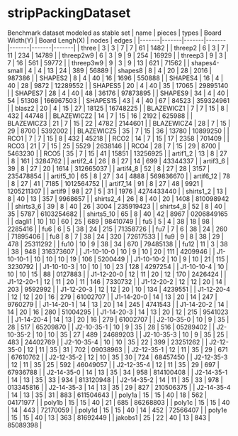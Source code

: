 # stripPackingDataset
Benchmark dataset modeled as stable set
| name | pieces | types | Board Width(Y) | Board Lengh(X) | nodes | edges |
|-------|-------|-------|-------|-------|-------|-------|
| three | 3 | 3 | 7 | 7 | 61 | 1482 |
| threep2 | 6 | 3 | 7 | 11 | 234 | 14789 |
| threep2w9 | 6 | 3 | 9 | 9 | 254 | 16929 |
| threep3 | 9 | 3 | 7 | 16 | 561 | 59772 |
| threep3w9 | 9 | 3 | 9 | 13 | 621 | 71562 |
| shapes4-small | 4 | 4 | 13 | 24 | 389 | 56889 |
| shapes8 | 8 | 4 | 20 | 28 | 2016 | 987386 |
| SHAPES2 | 8 | 4 | 40 | 16 | 1696 | 550888 |
| SHAPES4 | 16 | 4 | 40 | 28 | 9872 | 12289552 |
| SHAPES5 | 20 | 4 | 40 | 35 | 17065 | 29895140 |
| SHAPES7 | 28 | 4 | 40 | 48 | 36176 | 97873895 |
| SHAPES9 | 34 | 4 | 40 | 54 | 51308 | 166967503 |
| SHAPES15 | 43 | 4 | 40 | 67 | 84523 | 359324961 |
| blasz2 | 20 | 4 | 15 | 27 | 18125 | 16748225 |
| BLAZEWICZ1 | 7 | 7 | 15 | 8 | 432 | 44748 |
| BLAZEWICZ2 | 14 | 7 | 15 | 16 | 2192 | 625988 |
| BLAZEWICZ3 | 21 | 7 | 15 | 22 | 4782 | 2144601 |
| BLAZEWICZ4 | 28 | 7 | 15 | 29 | 8700 | 5392002 |
| BLAZEWICZ5 | 35 | 7 | 15 | 36 | 13780 | 10899250 |
| RCO1 | 7 | 7 | 15 | 8 | 432 | 45218 |
| RCO2 | 14 | 7 | 15 | 17 | 2358 | 701409 |
| RCO3 | 21 | 7 | 15 | 25 | 5529 | 2638146 |
| RCO4 | 28 | 7 | 15 | 29 | 8700 | 5463230 |
| RCO5 | 35 | 7 | 15 | 41 | 15851 | 13256925 |
| artif1_2 | 13 | 8 | 27 | 8 | 161 | 3284762 |
| artif2_4 | 26 | 8 | 27 | 14 | 699 | 43344337 |
| artif3_6 | 39 | 8 | 27 | 20 | 1614 | 312665037 |
| artif4_8 | 52 | 8 | 27 | 28 | 3157 | 235478854 |
| artif5_10 | 65 | 8 | 27 | 34 | 4888 | 569836670 |
| artif6_12 | 78 | 8 | 27 | 41 | 7185 | 1012564752 |
| artif7_14 | 91 | 8 | 27 | 48 | 9921 | 1205211307 |
| artif9 | 98 | 27 | 5 | 31 | 1976 | 4274433440 |
| shirts1_2 | 13 | 8 | 40 | 13 | 357 | 9968657 |
| shirts2_4 | 26 | 8 | 40 | 20 | 1408 | 810098942 |
| shirts3_6 | 39 | 8 | 40 | 26 | 3004 | 235919423 |
| shirts4_8 | 52 | 8 | 40 | 35 | 5787 | 6103254682 |
| shirts5_10 | 65 | 8 | 40 | 42 | 8967 | 0206849165 |
| dagli1 | 10 | 10 | 60 | 25 | 689 | 98410749 |
| fu5 | 5 | 4 | 38 | 18 | 98 | 2285416 |
| fu6 | 6 | 5 | 38 | 24 | 215 | 71358726 |
| fu7 | 7 | 6 | 38 | 24 | 260 | 71895406 |
| fu8 | 8 | 7 | 38 | 24 | 320 | 72617533 |
| fu9 | 9 | 8 | 38 | 29 | 478 | 25311292 |
| fu10 | 10 | 9 | 38 | 34 | 670 | 79485138 |
| fu12 | 11 | 3 | 38 | 38 | 948 | 316373607 |
| J1-10-10-0 | 10 | 9 | 10 | 20 | 111 | 4209946 |
| J1-10-10-1 | 10 | 10 | 10 | 19 | 106 | 5200449 |
| J1-10-10-2 | 10 | 9 | 10 | 21 | 115 | 3230792 |
| J1-10-10-3 | 10 | 10 | 10 | 23 | 128 | 4297254 |
| J1-10-10-4 | 10 | 10 | 10 | 15 | 88 | 0127883 |
| J1-12-20-0 | 12 | 11 | 20 | 12 | 170 | 2426424 |
| J1-12-20-1 | 12 | 11 | 20 | 11 | 146 | 7330732 |
| J1-12-20-2 | 12 | 12 | 20 | 14 | 203 | 9592992 |
| J1-12-20-3 | 12 | 12 | 20 | 10 | 134 | 4239551 |
| J1-12-20-4 | 12 | 12 | 20 | 16 | 279 | 61002707 |
| J1-14-20-0 | 14 | 13 | 20 | 14 | 247 | 9760279 |
| J1-14-20-1 | 14 | 13 | 20 | 14 | 245 | 4741543 |
| J1-14-20-2 | 14 | 14 | 20 | 16 | 280 | 51004295 |
| J1-14-20-3 | 14 | 13 | 20 | 12 | 215 | 9541023 |
| J1-14-20-4 | 14 | 13 | 20 | 16 | 279 | 61002707 |
| J2-10-35-0 | 10 | 9 | 35 | 28 | 517 | 65209870 |
| J2-10-35-1 | 10 | 9 | 35 | 28 | 516 | 05289402 |
| J2-10-35-2 | 10 | 10 | 35 | 27 | 489 | 24689203 |
| J2-10-35-3 | 10 | 9 | 35 | 25 | 483 | 24402769 |
| J2-10-35-4 | 10 | 10 | 35 | 22 | 399 | 23251262 |
| J2-12-35-0 | 12 | 11 | 35 | 31 | 702 | 09038963 |
| J2-12-35-1 | 12 | 11 | 35 | 29 | 671 | 67610762 |
| J2-12-35-2 | 12 | 10 | 35 | 30 | 724 | 68457450 |
| J2-12-35-3 | 12 | 11 | 35 | 25 | 592 | 46049057 |
| J2-12-35-4 | 12 | 11 | 35 | 29 | 697 | 67936788 |
| J2-14-35-0 | 14 | 13 | 35 | 34 | 958 | 814100408 |
| J2-14-35-1 | 14 | 13 | 35 | 33 | 934 | 813120948 |
| J2-14-35-2 | 14 | 11 | 35 | 33 | 978 | 013345816 |
| J2-14-35-3 | 14 | 13 | 35 | 29 | 827 | 210506375 |
| J2-14-35-4 | 14 | 13 | 35 | 31 | 883 | 611504643 |
| poly1a | 15 | 15 | 40 | 18 | 562 | 04171977 |
| poly1b | 15 | 15 | 40 | 21 | 685 | 86268803 |
| poly1c | 15 | 15 | 40 | 14 | 443 | 72170059 |
| poly1d | 15 | 15 | 40 | 14 | 452 | 72566407 |
| poly1e | 15 | 15 | 40 | 13 | 363 | 81692449 |
| jakobs1 | 25 | 22 | 40 | 13 | 843 | 85089398 |
